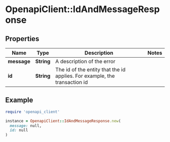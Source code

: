 # OpenapiClient::IdAndMessageResponse

## Properties

| Name | Type | Description | Notes |
| ---- | ---- | ----------- | ----- |
| **message** | **String** | A description of the error |  |
| **id** | **String** | The id of the entity that the id applies. For example, the transaction id |  |

## Example

```ruby
require 'openapi_client'

instance = OpenapiClient::IdAndMessageResponse.new(
  message: null,
  id: null
)
```

